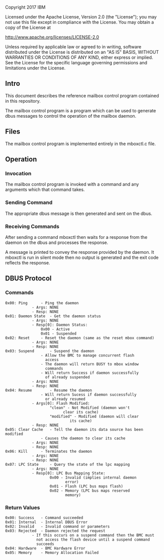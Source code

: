 Copyright 2017 IBM

Licensed under the Apache License, Version 2.0 (the "License");
you may not use this file except in compliance with the License.
You may obtain a copy of the License at

  http://www.apache.org/licenses/LICENSE-2.0

Unless required by applicable law or agreed to in writing, software
distributed under the License is distributed on an "AS IS" BASIS,
WITHOUT WARRANTIES OR CONDITIONS OF ANY KIND, either express or implied.
See the License for the specific language governing permissions and
limitations under the License.

## Intro

This document describes the reference mailbox control program contained in this
repository.

The mailbox control program is a program which can be used to generate dbus
messages to control the operation of the mailbox daemon.

## Files

The mailbox control program is implemented entirely in the mboxctl.c file.

## Operation

### Invocation

The mailbox control program is invoked with a command and any arguments which
that command takes.

### Sending Command

The appropriate dbus message is then generated and sent on the dbus.

### Receiving Commands

After sending a command mboxctl then waits for a response from the daemon on
the dbus and processes the response.

A message is printed to convey the response provided by the daemon. It mboxctl
is run in silent mode then no output is generated and the exit code reflects
the response.

## DBUS Protocol

### Commands

```
0x00: Ping		- Ping the daemon
			- Args: NONE
			- Resp: NONE
0x01: Daemon State	- Get the daemon status
			- Args: NONE
			- Resp[0]: Daemon Status:
				0x00 - Active
				0x01 - Suspended
0x02: Reset		- Reset the daemon (same as the reset mbox command)
			- Args: NONE
			- Resp: NONE
0x03: Suspend		- Suspend the daemon
				- Allow the BMC to manage concurrent flash
				  access
				- The daemon will return BUSY to mbox window
				  commands
				- Will return Success if daemon successfully
				  of already suspended
			- Args: NONE
			- Resp: NONE
0x04: Resume		- Resume the daemon
				- Will return Sucess if daemon successfully
				  or already resumed
			- Args[0]: Flash Modified:
					"clean" - Not Modified (daemon won't
						  clear its cache)
					"modified" - Modified (daemon will clear
						     its cache)
			- Resp: NONE
0x05: Clear Cache	- Tell the daemon its data source has been modified
				- Causes the daemon to clear its cache
			- Args: NONE
			- Resp: NONE
0x06: Kill		- Terminates the daemon
			- Args: NONE
			- Resp: NONE
0x07: LPC State		- Query the state of the lpc mapping
			- Args: NONE
			- Resp[0]: LPC Bus Mapping State:
					0x00 - Invalid (implies internal daemon
					       error)
					0x01 - Flash (LPC bus maps flash)
					0x02 - Memory (LPC bus maps reserved
					       memory)
```

### Return Values

```
0x00: Success	- Command succeeded
0x01: Internal	- Internal DBUS Error
0x02: Invalid	- Invalid command or parameters
0x03: Rejected	- Daemon rejected the request
			- If this occurs on a suspend command then the BMC must
			  not access the flash device until a suspend command
			  succeeds
0x04: Hardware	- BMC Hardware Error
0x05: Memory	- Memory Allocation Failed
```
